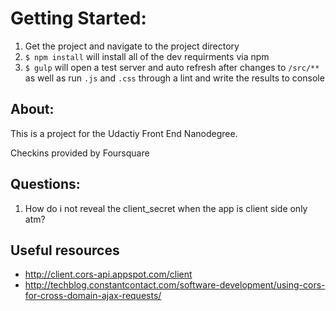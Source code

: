 # Getting Started:

1. Get the project and navigate to the project directory 
2. `$ npm install` will install all of the dev requirments via npm
3. `$ gulp` will open a test server and auto refresh after changes to `/src/**` as well as run `.js` and `.css` through a lint and write the results to console

## About:

This is a project for the Udactiy Front End Nanodegree.

Checkins provided by Foursquare

## Questions:

1. How do i not reveal the client_secret when the app is client side only atm?

## Useful resources

* http://client.cors-api.appspot.com/client
* http://techblog.constantcontact.com/software-development/using-cors-for-cross-domain-ajax-requests/